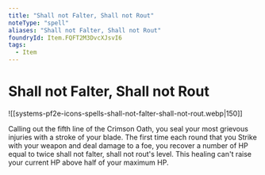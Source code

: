 ```yaml
---
title: "Shall not Falter, Shall not Rout"
noteType: "spell"
aliases: "Shall not Falter, Shall not Rout"
foundryId: Item.FQFT2M3DvcXJsvI6
tags:
  - Item
---
```


# Shall not Falter, Shall not Rout
![[systems-pf2e-icons-spells-shall-not-falter-shall-not-rout.webp|150]]

Calling out the fifth line of the Crimson Oath, you seal your most grievous injuries with a stroke of your blade. The first time each round that you Strike with your weapon and deal damage to a foe, you recover a number of HP equal to twice shall not falter, shall not rout's level. This healing can't raise your current HP above half of your maximum HP.

